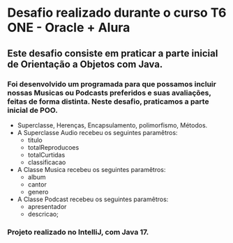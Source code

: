 # Desafio realizado durante o curso T6 ONE - Oracle + Alura
## Este desafio consiste em praticar a parte inicial de Orientação a Objetos com Java.

### Foi desenvolvido um programada para que possamos incluir nossas Musicas ou Podcasts preferidos e suas avaliações, feitas de forma distinta. Neste desafio, praticamos a parte inicial de POO.
- Superclasse, Herenças, Encapsulamento, polimorfismo, Métodos.
- A Superclasse Audio recebeu os seguintes paramêtros:
  - titulo
  - totalReproducoes
  - totalCurtidas
  - classificacao
- A Classe Musica recebeu os seguintes paramêtros:
  - album
  - cantor
  - genero
- A Classe Podcast recebeu os seguintes paramêtros:
  - apresentador
  - descricao;   





### Projeto realizado no IntelliJ, com Java 17.
